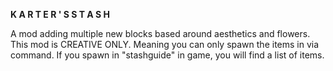 **K A R T E R ' S  S T A S H**

A mod adding multiple new blocks based around aesthetics and flowers.
This mod is CREATIVE ONLY. Meaning you can only spawn the items in via command.
If you spawn in "stashguide" in game, you will find a list of items.
